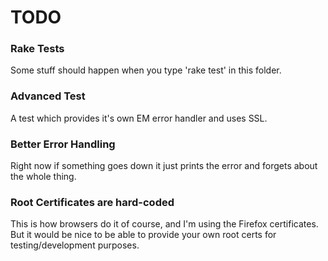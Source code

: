 TODO
====

### Rake Tests ###
Some stuff should happen when you type 'rake test' in this folder.

### Advanced Test ###
A test which provides it's own EM error handler and uses SSL.


### Better Error Handling ###
Right now if something goes down it just prints the error and forgets about the whole thing.


### Root Certificates are hard-coded ###
This is how browsers do it of course, and I'm using the Firefox certificates. But it would be nice to be able to provide your own root certs for testing/development purposes.

